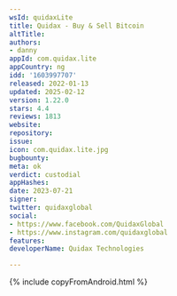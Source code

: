 ```yaml
---
wsId: quidaxLite
title: Quidax - Buy & Sell Bitcoin
altTitle: 
authors:
- danny
appId: com.quidax.lite
appCountry: ng
idd: '1603997707'
released: 2022-01-13
updated: 2025-02-12
version: 1.22.0
stars: 4.4
reviews: 1813
website: 
repository: 
issue: 
icon: com.quidax.lite.jpg
bugbounty: 
meta: ok
verdict: custodial
appHashes: 
date: 2023-07-21
signer: 
twitter: quidaxglobal
social:
- https://www.facebook.com/QuidaxGlobal
- https://www.instagram.com/quidaxglobal
features: 
developerName: Quidax Technologies

---
```


{% include copyFromAndroid.html %}
